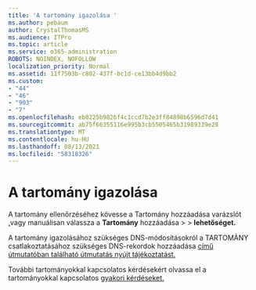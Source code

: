 ```yaml
---
title: 'A tartomány igazolása '
ms.author: pebaum
author: CrystalThomasMS
ms.audience: ITPro
ms.topic: article
ms.service: o365-administration
ROBOTS: NOINDEX, NOFOLLOW
localization_priority: Normal
ms.assetid: 11f7503b-c802-437f-bc1d-ce13bb4d9bb2
ms.custom:
- "44"
- "46"
- "903"
- "7"
ms.openlocfilehash: eb0225b9826f4c1ccd7b2e3ff84898b6596d7d41
ms.sourcegitcommit: ab75f66355116e995b3cb5505465b31989339e28
ms.translationtype: MT
ms.contentlocale: hu-HU
ms.lasthandoff: 08/13/2021
ms.locfileid: "58318326"
---
```

# <a name="how-to-verify-your-domain"></a>A tartomány igazolása

A tartomány ellenőrzéséhez kövesse a Tartomány hozzáadása varázslót [,](https://admin.microsoft.com/Adminportal#/Domains/Wizard)vagy manuálisan válassza a **Tartomány** hozzáadása  >    >  **lehetőséget.**

A tartomány igazolásához szükséges DNS-módosításokról a TARTOMÁNY csatlakoztatásához szükséges DNS-rekordok hozzáadása [című útmutatóban található útmutatás nyújt tájékoztatást.](https://docs.microsoft.com/microsoft-365/admin/get-help-with-domains/create-dns-records-at-any-dns-hosting-provider)

További tartományokkal kapcsolatos kérdésekért olvassa el a tartományokkal kapcsolatos [gyakori kérdéseket.](https://docs.microsoft.com/microsoft-365/admin/setup/domains-faq)

